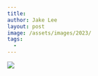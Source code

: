 ```yaml
---
title:
author: Jake Lee
layout: post
image: /assets/images/2023/
tags:
  -
---
```


[![](/assets/images/2024/example_thumbnail.png)](/assets/images/2024/example.png)
